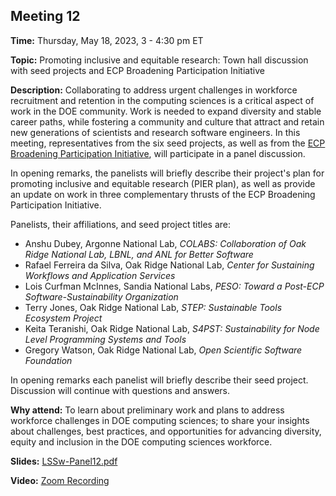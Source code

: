## Meeting 12

**Time:** Thursday, May 18, 2023, 3 - 4:30 pm ET

**Topic:** Promoting inclusive and equitable research: Town hall discussion with seed projects and ECP Broadening Participation Initiative

**Description:** Collaborating to address urgent challenges in workforce recruitment and retention in the computing sciences is a critical aspect of work in the DOE community.  Work is needed to expand diversity and stable career paths, while fostering a community and culture that attract and retain new generations of scientists and research software engineers.  In this meeting, representatives from the six seed projects, as well as from the [ECP Broadening Participation Initiative](https://www.exascaleproject.org/hpc-workforce/), will participate in a panel discussion.

In opening remarks, the panelists will briefly describe their project's plan for promoting inclusive and equitable research (PIER plan), as well as provide an update on work in three complementary thrusts of the ECP Broadening Participation Initiative.


Panelists, their affiliations, and seed project titles are:

- Anshu Dubey, Argonne National Lab, _COLABS: Collaboration of Oak Ridge National Lab, LBNL, and ANL for Better Software_
- Rafael Ferreira da Silva, Oak Ridge National Lab, _Center for Sustaining Workflows and Application Services_
- Lois Curfman McInnes, Sandia National Labs, _PESO: Toward a Post-ECP Software-Sustainability Organization_
- Terry Jones, Oak Ridge National Lab, _STEP: Sustainable Tools Ecosystem Project_
- Keita Teranishi, Oak Ridge National Lab, _S4PST: Sustainability for Node Level Programming Systems and Tools_
- Gregory Watson, Oak Ridge National Lab, _Open Scientific Software Foundation_

In opening remarks each panelist will briefly describe their seed project.  Discussion will continue with questions and answers.

**Why attend:** To learn about preliminary work and plans to address workforce challenges in DOE computing sciences; to share your insights about challenges, best practices, and opportunities for advancing diversity, equity and inclusion in the DOE computing sciences workforce.

**Slides:** [LSSw-Panel12.pdf](files/LSSwMeeting12Panel.pdf)

**Video:** [Zoom Recording]()
